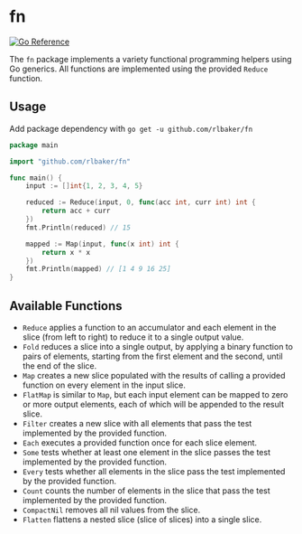 # fn

[![Go Reference](https://pkg.go.dev/badge/github.com/rlbaker/fn.svg)](https://pkg.go.dev/github.com/rlbaker/fn)

The `fn` package implements a variety functional programming helpers using Go generics. All functions are implemented using the provided `Reduce` function.

## Usage

Add package dependency with `go get -u github.com/rlbaker/fn`

```go
package main

import "github.com/rlbaker/fn"

func main() {
	input := []int{1, 2, 3, 4, 5}

	reduced := Reduce(input, 0, func(acc int, curr int) int {
		return acc + curr
	})
	fmt.Println(reduced) // 15

	mapped := Map(input, func(x int) int {
		return x * x
	})
	fmt.Println(mapped) // [1 4 9 16 25]
}
```

## Available Functions

- `Reduce` applies a function to an accumulator and each element in the slice (from left to right) to reduce it to a single output value.
- `Fold` reduces a slice into a single output, by applying a binary function to pairs of elements, starting from the first element and the second, until the end of the slice.
- `Map` creates a new slice populated with the results of calling a provided function on every element in the input slice.
- `FlatMap` is similar to `Map`, but each input element can be mapped to zero or more output elements, each of which will be appended to the result slice.
- `Filter` creates a new slice with all elements that pass the test implemented by the provided function.
- `Each` executes a provided function once for each slice element.
- `Some` tests whether at least one element in the slice passes the test implemented by the provided function.
- `Every` tests whether all elements in the slice pass the test implemented by the provided function.
- `Count` counts the number of elements in the slice that pass the test implemented by the provided function.
- `CompactNil` removes all nil values from the slice.
- `Flatten` flattens a nested slice (slice of slices) into a single slice.
